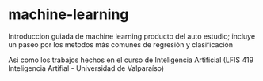 # machine-learning
Introduccion guiada de machine learning producto del auto estudio;
incluye un paseo por los metodos más comunes de regresión y clasificación

Asi como los trabajos hechos en el curso de Inteligencia Artificial (LFIS 419 Inteligencia Artifial - Universidad de Valparaíso)
